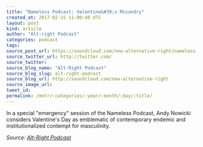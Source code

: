 ```yaml
---
title: "Nameless Podcast: Valentine&#39;s Misandry"
created_at: 2017-02-15 11:00:48 UTC
layout: post
kind: article
author: "Alt-right Podcast"
categories: podcast
tags: 
source_post_url: https://soundcloud.com/new-alternative-right/nameless-podcast-valentines-misandry
source_twitter_url: http://twitter.com/
source_twitter: 
source_blog_name: "Alt-Right Podcast"
source_blog_slug: alt-right-podcast
source_blog_url: http://soundcloud.com/new-alternative-right
source_image_url: 
tweet_id:
permalink: /mntr/:categories/:year/:month/:day/:title/
---
```

In a special "emergency" session of the Nameless Podcast, Andy Nowicki considers Valentine's Day as emblematic of contemporary endemic and institutionalized contempt for masculinity.<div class="">
    <i>Source: <a href="http://soundcloud.com/new-alternative-right">Alt-Right Podcast</a></i>
</div>
